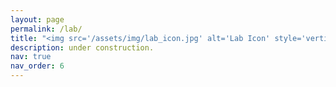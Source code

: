 ```yaml
---
layout: page
permalink: /lab/
title: "<img src='/assets/img/lab_icon.jpg' alt='Lab Icon' style='vertical-align: middle; margin-right: 5px; width: 20px; height: 20px;'> OATS Lab"
description: under construction.
nav: true
nav_order: 6
---
```



